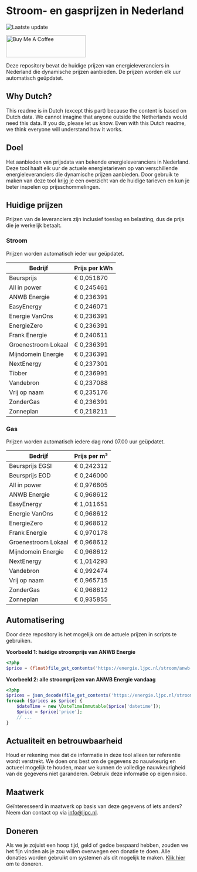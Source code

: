 # Stroom- en gasprijzen in Nederland

![Laatste update](https://img.shields.io/badge/laatste%20update-2023--05--31%2017%3A00%20CET-brightgreen)

<a href="https://www.buymeacoffee.com/Lars-" target="_blank"><img src="https://cdn.buymeacoffee.com/buttons/v2/default-orange.png" alt="Buy Me A Coffee" height="60" style="height: 60px !important;width: 217px !important;" ></a>

Deze repository bevat de huidige prijzen van energieleveranciers in Nederland die dynamische prijzen aanbieden. De prijzen worden elk uur automatisch geüpdatet.

## Why Dutch?

This readme is in Dutch (except this part) because the content is based on Dutch data. We cannot imagine that anyone outside the Netherlands would need this data. If you do, please let us know. Even with this Dutch readme, we think
everyone will understand how it works.

## Doel

Het aanbieden van prijsdata van bekende energieleveranciers in Nederland. Deze tool haalt elk uur de actuele energietarieven op van verschillende energieleveranciers die dynamische prijzen aanbieden. Door gebruik te maken van deze tool
krijg je een overzicht van de huidige tarieven en kun je beter inspelen op prijsschommelingen.

## Huidige prijzen

Prijzen van de leveranciers zijn inclusief toeslag en belasting, dus de prijs die je werkelijk betaalt.

### Stroom

Prijzen worden automatisch ieder uur geüpdatet.

 Bedrijf | Prijs per kWh 
---------|---------------
Beursprijs | € 0,051870
All in power | € 0,245461
ANWB Energie | € 0,236391
EasyEnergy | € 0,246071
Energie VanOns | € 0,236391
EnergieZero | € 0,236391
Frank Energie | € 0,240611
Groenestroom Lokaal | € 0,236391
Mijndomein Energie | € 0,236391
NextEnergy | € 0,237301
Tibber | € 0,236991
Vandebron | € 0,237088
Vrij op naam | € 0,235176
ZonderGas | € 0,236391
Zonneplan | € 0,218211


### Gas

Prijzen worden automatisch iedere dag rond 07.00 uur geüpdatet.

 Bedrijf | Prijs per m³ 
---------|--------------
Beursprijs EGSI | € 0,242312
Beursprijs EOD | € 0,246000
All in power | € 0,976605
ANWB Energie | € 0,968612
EasyEnergy | € 1,011651
Energie VanOns | € 0,968612
EnergieZero | € 0,968612
Frank Energie | € 0,970178
Groenestroom Lokaal | € 0,968612
Mijndomein Energie | € 0,968612
NextEnergy | € 1,014293
Vandebron | € 0,992474
Vrij op naam | € 0,965715
ZonderGas | € 0,968612
Zonneplan | € 0,935855


## Automatisering

Door deze repository is het mogelijk om de actuele prijzen in scripts te gebruiken.

**Voorbeeld 1: huidige stroomprijs van ANWB Energie**

```php
<?php
$price = (float)file_get_contents('https://energie.ljpc.nl/stroom/anwb-energie-nu.txt');

```

**Voorbeeld 2: alle stroomprijzen van ANWB Energie vandaag**

```php
<?php
$prices = json_decode(file_get_contents('https://energie.ljpc.nl/stroom/all-in-power-vandaag.json'),true);
foreach ($prices as $price) {
    $dateTime = new \DateTimeImmutable($price['datetime']);
    $price = $price['price'];
    // ...
}
```

## Actualiteit en betrouwbaarheid

Houd er rekening mee dat de informatie in deze tool alleen ter referentie wordt verstrekt. We doen ons best om de gegevens zo nauwkeurig en actueel mogelijk te houden, maar we kunnen de volledige nauwkeurigheid van de gegevens niet
garanderen. Gebruik deze informatie op eigen risico.

## Maatwerk

Geïnteresseerd in maatwerk op basis van deze gegevens of iets anders? Neem dan contact op
via [info@ljpc.nl](mailto:info@ljpc.nl?subject=Energie%20prijzen).

## Doneren

Als we je zojuist een hoop tijd, geld of gedoe bespaard hebben, zouden we het fijn vinden als je zou willen overwegen een
donatie te doen. Alle donaties worden gebruikt om systemen als dit mogelijk te
maken. [Klik hier](https://www.buymeacoffee.com/Lars-) om te doneren.
